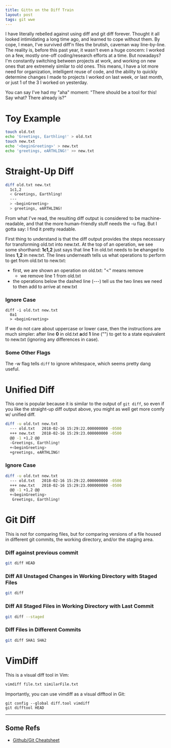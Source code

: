 ```yaml
---
title: Gittn on the Diff Train
layout: post
tags: git wwe
---
```


I have literally rebelled against using diff and git diff forever.  Thought it all
looked intimidating a long time ago, and learned to cope without them.  By cope, I mean,
I've survived diff'n files the brutish, caveman way line-by-line.  The reality is, 
before this past year, it wasn't even a huge concern: I worked on a few, mostly one-off coding/research efforts
at a time.  But nowadays? I'm constantly switching between projects at work, and working on
new ones that are extremely similar to old ones.  This means, I have a lot more need for
organization, intelligent reuse of code, and the ability to quickly determine changes I made to
projects I worked on last week, or last month, or just 1 of the 3 I worked on yesterday.  

You can say I've had my "aha" moment: "There should be a tool for this! Say what? There already is?"

# Toy Example
```bash
touch old.txt
echo 'Greetings, Earthling!' > old.txt
touch new.txt
echo '<beginGreeting>' > new.txt
echo 'greetings, eARTHLING!' >> new.txt
```

# Straight-Up Diff
```bash
diff old.txt new.txt
  1c1,2
  < Greetings, Earthling!
  ---
  > <beginGreeting>
  > greetings, eARTHLING!
```
From what I've read, the resulting diff output is considered to be machine-readable, and that the more
human-friendly stuff needs the -u flag. But I gotta say: I find it pretty readable.  

First thing to understand is that the diff output provides the steps necessary for transforming old.txt into 
new.txt.  At the top of an operation, we see some shorthand:  **1c1,2** just says that line **1** in old.txt needs to be 
**c**hanged to lines **1,2** in new.txt. The lines underneath tells us what operations to perform to get from old.txt to
new.txt:
* first, we are shown an operation on old.txt: "<" means remove
  - we remove line 1 from old.txt
* the operations below the dashed line (---) tell us the two lines we need to then add to arrive at new.txt

### Ignore Case
```
diff -i old.txt new.txt
  0a1
  > <beginGreeting>
```

If we do not care about uppercase or lower case, then the instructions are much simpler: after line **0** in
old.txt **a**dd **1** line ("<beginGreeting>") to get to a state equivalent to new.txt (ignoring any differences in case).

### Some Other Flags
The -w flag tells `diff` to ignore whitespace, which seems pretty dang useful.

# Unified Diff
This one is popular because it is similar to the output of `git diff`, so even if you like the straight-up
diff output above, you might as well get more comfy w/ unified diff.

```bash
diff -u old.txt new.txt
  --- old.txt	2018-02-16 15:29:22.000000000 -0500
  +++ new.txt	2018-02-16 15:29:23.000000000 -0500
  @@ -1 +1,2 @@
  -Greetings, Earthling!
  +<beginGreeting>
  +greetings, eARTHLING!
```

### Ignore Case
```bash
diff -u old.txt new.txt
  --- old.txt	2018-02-16 15:29:22.000000000 -0500
  +++ new.txt	2018-02-16 15:29:23.000000000 -0500
  @@ -1 +1,2 @@
  +<beginGreeting>
   Greetings, Earthling!
```

# Git Diff
This is not for comparing files, but for comparing versions of a file housed in different git commits, the working directory, 
and/or the staging area.

### Diff against previous commit
```bash
git diff HEAD
```

### Diff All Unstaged Changes in Working Directory with Staged Files
```bash
git diff
```

### Diff All Staged Files in Working Directory with Last Commit
```bash
git diff --staged
```

### Diff Files in Different Commits
```bash
git diff SHA1 SHA2
```

# VimDiff
This is a visual diff tool in Vim:
```bash
vimdiff file.txt similarFile.txt
```

Importantly, you can use vimdiff as a visual difftool in Git:
```
git config --global diff.tool vimdiff
git difftool HEAD
```

-----------------------------------------

## Some Refs
* [Github/Git Cheatsheet](https://github.com/github/training-kit/blob/master/downloads/github-git-cheat-sheet.pdf)
